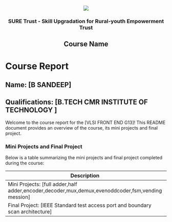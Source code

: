 <!-- PROJECT LOGO -->
<br />

<div align="center">
   <img src='https://user-images.githubusercontent.com/73131499/166115643-d3187f47-d38f-41b2-ae42-5ecbbc60de14.png' />


<h3 align="center">SURE Trust - Skill Upgradation for Rural-youth Empowerment Trust</h3>
  <h2>Course Name</h2>
</div>

# Course Report

## Name: [B SANDEEP]

## Qualifications: [B.TECH CMR INSTITUTE OF TECHNOLOGY ]

Welcome to the course report for the [VLSI FRONT END G13]! This README document provides an overview of the course, its mini projects and final project.

### Mini Projects and Final Project

Below is a table summarizing the mini projects and final project completed during the course:

| Description                               | Link                                    |
|-------------------------------------------|-----------------------------------------|
| Mini Projects: [full adder,half adder,encoder,decoder,mux,demux,evenoddcoder,fsm,vending mession]     | [https://github.com/sure-trust/G13_VLSI/tree/e1053757b9f6fb5c98f9a747b35bba82212f30ce/Mini%20Projects/Sandeep]                         |
| Final Project: [IEEE Standard test access port and boundary scan architecture]     | [https://github.com/sure-trust/G13_VLSI/tree/e1053757b9f6fb5c98f9a747b35bba82212f30ce/Final%20Capstone%20Project/Sandeep]                         |
